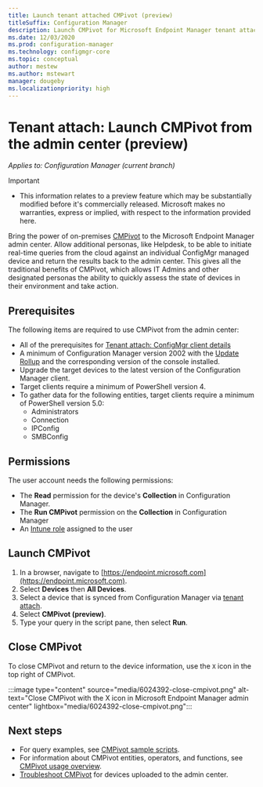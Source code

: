 ```yaml
---
title: Launch tenant attached CMPivot (preview)
titleSuffix: Configuration Manager
description: Launch CMPivot for Microsoft Endpoint Manager tenant attached devices.
ms.date: 12/03/2020
ms.prod: configuration-manager
ms.technology: configmgr-core
ms.topic: conceptual
author: mestew
ms.author: mstewart
manager: dougeby
ms.localizationpriority: high
---
```


# <a name="bkmk_cmpivot"></a> Tenant attach: Launch CMPivot from the admin center (preview)

*Applies to: Configuration Manager (current branch)* 

> [!Important]
> - This information relates to a preview feature which may be substantially modified before it's commercially released. Microsoft makes no warranties, express or implied, with respect to the information provided here.

<!--6024392-->
Bring the power of on-premises [CMPivot](../core/servers/manage/cmpivot.md) to the Microsoft Endpoint Manager admin center. Allow additional personas, like Helpdesk, to be able to initiate real-time queries from the cloud against an individual ConfigMgr managed device and return the results back to the admin center. This gives all the traditional benefits of CMPivot, which allows IT Admins and other designated personas the ability to quickly assess the state of devices in their environment and take action.

## Prerequisites

The following items are required to use CMPivot from the admin center:

- All of the prerequisites for [Tenant attach: ConfigMgr client details](client-details.md)
- A minimum of Configuration Manager version 2002 with the [Update Rollup](https://support.microsoft.com/help/4560496/) and the corresponding version of the console installed.
- Upgrade the target devices to the latest version of the Configuration Manager client.  
- Target clients require a minimum of PowerShell version 4.
- To gather data for the following entities, target clients require a minimum of PowerShell version 5.0:  
  - Administrators
  - Connection
  - IPConfig
  - SMBConfig

## Permissions

The user account needs the following permissions:

- The **Read** permission for the device's **Collection** in Configuration Manager.
- The **Run CMPivot** permission on the **Collection** in Configuration Manager
- An [Intune role](../../intune/fundamentals/role-based-access-control.md) assigned to the user <!--7980141-->


## <a name="bkmk_launch"></a> Launch CMPivot

1. In a browser, navigate to [https://endpoint.microsoft.com](https://endpoint.microsoft.com).
1. Select **Devices** then **All Devices**.
1. Select a device that is synced from Configuration Manager via [tenant attach](device-sync-actions.md).
1. Select **CMPivot (preview)**.
1. Type your query in the script pane, then select **Run**.

## Close CMPivot

To close CMPivot and return to the device information, use the `X` icon in the top right of CMPivot.

   :::image type="content" source="media/6024392-close-cmpivot.png" alt-text="Close CMPivot with the X icon in Microsoft Endpoint Manager admin center" lightbox="media/6024392-close-cmpivot.png":::

## Next steps

- For query examples, see [CMPivot sample scripts](cmpivot-samples-attached.md).
- For information about CMPivot entities, operators, and functions, see [CMPivot usage overview](cmpivot-overview-attached.md).
- [Troubleshoot CMPivot](troubleshoot-cmpivot.md) for devices uploaded to the admin center.
